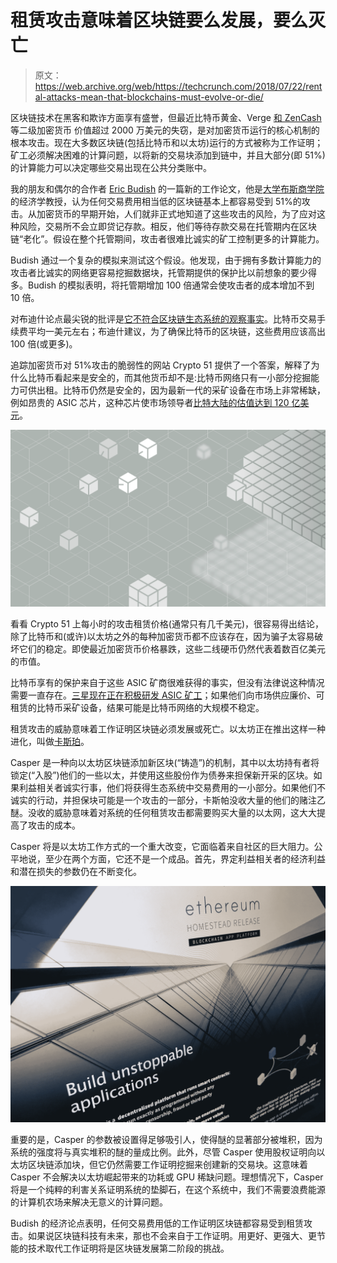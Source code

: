 # 租赁攻击意味着区块链要么发展，要么灭亡 

> 原文：<https://web.archive.org/web/https://techcrunch.com/2018/07/22/rental-attacks-mean-that-blockchains-must-evolve-or-die/>

区块链技术在黑客和欺诈方面享有盛誉，但最近比特币黄金、Verge [和 ZenCash](https://web.archive.org/web/20221025230135/https://bitcoinist.com/zencash-target-51-attack-loses-500k-double-spend-transactions/) 等二级加密货币 价值超过 2000 万美元的失窃，是对加密货币运行的核心机制的根本攻击。现在大多数区块链(包括比特币和以太坊)运行的方式被称为工作证明；矿工必须解决困难的计算问题，以将新的交易块添加到链中，并且大部分(即 51%)的计算能力可以决定哪些交易出现在公共分类账中。

我的朋友和偶尔的合作者 [Eric Budish](https://web.archive.org/web/20221025230135/http://faculty.chicagobooth.edu/eric.budish/) 的一篇新的工作论文，他是[大学布斯商学院](https://web.archive.org/web/20221025230135/https://www.chicagobooth.edu/)的经济学教授，认为任何交易费用相当低的区块链基本上都容易受到 51%的攻击。从加密货币的早期开始，人们就非正式地知道了这些攻击的风险，为了应对这种风险，交易所不会立即贷记存款。相反，他们等待存款交易在托管期内在区块链“老化”。假设在整个托管期间，攻击者很难比诚实的矿工控制更多的计算能力。

Budish 通过一个复杂的模拟来测试这个假设。他发现，由于拥有多数计算能力的攻击者比诚实的网络更容易挖掘数据块，托管期提供的保护比以前想象的要少得多。Budish 的模拟表明，将托管期增加 100 倍通常会使攻击者的成本增加不到 10 倍。

对布迪什论点最尖锐的批评是[它不符合区块链生态系统的观察事实](https://web.archive.org/web/20221025230135/https://medium.com/@mkogan4/bitcoin-and-academic-economists-75269003c2ec)。比特币交易手续费平均一美元左右；布迪什建议，为了确保比特币的区块链，这些费用应该高出 100 倍(或更多)。

追踪加密货币对 51%攻击的脆弱性的网站 Crypto 51 提供了一个答案，解释了为什么比特币看起来是安全的，而其他货币却不是:比特币网络只有一小部分挖掘能力可供出租。比特币仍然是安全的，因为最新一代的采矿设备在市场上非常稀缺，例如昂贵的 ASIC 芯片，这种芯片使市场领导者[比特大陆的估值达到 120 亿美元](https://web.archive.org/web/20221025230135/http://news.8btc.com/bitmain-alleged-to-close-pre-ipo-funding-with-12-billion-valuation)。

![](img/c682e066572ee3f66320af403268e2fc.png)

看看 Crypto 51 上每小时的攻击租赁价格(通常只有几千美元)，很容易得出结论，除了比特币和(或许)以太坊之外的每种加密货币都不应该存在，因为骗子太容易破坏它们的稳定。即使最近加密货币价格暴跌，这些二线硬币仍然代表着数百亿美元的市值。

比特币享有的保护来自于这些 ASIC 矿商很难获得的事实，但没有法律说这种情况需要一直存在。[三星现在正在积极研发 ASIC 矿工](https://web.archive.org/web/20221025230135/https://www.nasdaq.com/article/samsung-is-building-asic-chips-for-halong-mining-cm947450)；如果他们向市场供应廉价、可租赁的比特币采矿设备，结果可能是比特币网络的大规模不稳定。

租赁攻击的威胁意味着工作证明区块链必须发展或死亡。以太坊正在推出这样一种进化，叫做[卡斯珀](https://web.archive.org/web/20221025230135/https://arxiv.org/abs/1710.09437)。

Casper 是一种向以太坊区块链添加新区块(“铸造”)的机制，其中以太坊持有者将锁定(“入股”)他们的一些以太，并使用这些股份作为债券来担保新开采的区块。如果利益相关者诚实行事，他们将获得生态系统中交易费用的一小部分。如果他们不诚实的行动，并担保块可能是一个攻击的一部分，卡斯帕没收大量的他们的赌注乙醚。没收的威胁意味着对系统的任何租赁攻击都需要购买大量的以太网，这大大提高了攻击的成本。

Casper 将是以太坊工作方式的一个重大改变，它面临着来自社区的巨大阻力。公平地说，至少在两个方面，它还不是一个成品。首先，界定利益相关者的经济利益和潜在损失的参数仍在不断变化。

![](img/940c6aaca9b4cbc0332babf840072841.png)

重要的是，Casper 的参数被设置得足够吸引人，使得醚的显著部分被堆积，因为系统的强度将与真实堆积的醚的量成比例。此外，尽管 Casper 使用股权证明向以太坊区块链添加块，但它仍然需要工作证明挖掘来创建新的交易块。这意味着 Casper 不会解决以太坊崛起带来的功耗或 GPU 稀缺问题。理想情况下，Casper 将是一个纯粹的利害关系证明系统的垫脚石，在这个系统中，我们不需要浪费能源的计算机农场来解决无意义的计算问题。

Budish 的经济论点表明，任何交易费用低的工作证明区块链都容易受到租赁攻击。如果说区块链科技有未来，那也不会来自于工作证明。用更好、更强大、更节能的技术取代工作证明将是区块链发展第二阶段的挑战。